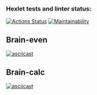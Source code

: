### Hexlet tests and linter status:

[![Actions Status](https://github.com/HDNofc/frontend-project-lvl1/workflows/hexlet-check/badge.svg)](https://github.com/HDNofc/frontend-project-lvl1/actions)
[![Maintainability](https://api.codeclimate.com/v1/badges/0ab432b81553929c59a5/maintainability)](https://codeclimate.com/github/HDNofc/frontend-project-lvl1/maintainability)

## Brain-even

[![asciicast](https://asciinema.org/a/7q926Oe9PsHP03GeZU3Hqy9Iu.svg)](https://asciinema.org/a/7q926Oe9PsHP03GeZU3Hqy9Iu)

## Brain-calc

[![asciicast](https://asciinema.org/a/Vrr6RjzhnSJ2v8nnsP45aRrqf.svg)](https://asciinema.org/a/Vrr6RjzhnSJ2v8nnsP45aRrqf)
